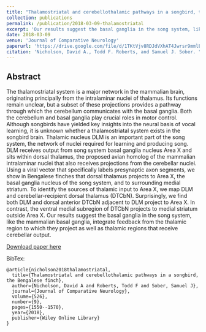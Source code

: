 ```yaml
---
title: "Thalamostriatal and cerebellothalamic pathways in a songbird, the Bengalese finch"
collection: publications
permalink: /publication/2018-03-09-thalamostriatal
excerpt: 'Our results suggest the basal ganglia in the song system, like the mammalian basal ganglia, integrate feedback from the thalamic region to which they project as well as thalamic regions that receive cerebellar output.'
date: 2018-03-09
venue: 'Journal of Comparative Neurology'
paperurl: 'https://drive.google.com/file/d/1TKtVjv8RDJdVXhAT4Jwrsr9mmlEVjRV6/view?usp=share_link'
citation: 'Nicholson, David A., Todd F. Roberts, and Samuel J. Sober. "Thalamostriatal and cerebellothalamic pathways in a songbird, the Bengalese finch." Journal of Comparative Neurology 526.9 (2018): 1550-1570.'
---
```


## Abstract
The thalamostriatal system is a major network in the mammalian brain, originating principally from the intralaminar nuclei of thalamus. Its functions remain unclear, but a subset of these projections provides a pathway through which the cerebellum communicates with the basal ganglia. Both the cerebellum and basal ganglia play crucial roles in motor control. Although songbirds have yielded key insights into the neural basis of vocal learning, it is unknown whether a thalamostriatal system exists in the songbird brain. Thalamic nucleus DLM is an important part of the song system, the network of nuclei required for learning and producing song. DLM receives output from song system basal ganglia nucleus Area X and sits within dorsal thalamus, the proposed avian homolog of the mammalian intralaminar nuclei that also receives projections from the cerebellar nuclei. Using a viral vector that specifically labels presynaptic axon segments, we show in Bengalese finches that dorsal thalamus projects to Area X, the basal ganglia nucleus of the song system, and to surrounding medial striatum. To identify the sources of thalamic input to Area X, we map DLM and cerebellar-recipient dorsal thalamus (DTCbN). Surprisingly, we find both DLM and dorsal anterior DTCbN adjacent to DLM project to Area X. In contrast, the ventral medial subregion of DTCbN projects to medial striatum outside Area X. Our results suggest the basal ganglia in the song system, like the mammalian basal ganglia, integrate feedback from the thalamic region to which they project as well as thalamic regions that receive cerebellar output.

[Download paper here](http://academicpages.github.io/files/paper1.pdf)

BibTex:
```
@article{nicholson2018thalamostriatal,
  title={Thalamostriatal and cerebellothalamic pathways in a songbird, the Bengalese finch},
  author={Nicholson, David A and Roberts, Todd F and Sober, Samuel J},
  journal={Journal of Comparative Neurology},
  volume={526},
  number={9},
  pages={1550--1570},
  year={2018},
  publisher={Wiley Online Library}
}
```
